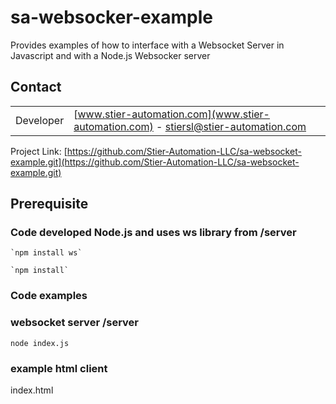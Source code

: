 # sa-websocker-example
Provides examples of how to interface with a Websocket Server in Javascript and with a Node.js Websocker server

## Contact
|||
|---|---|
| Developer |  [www.stier-automation.com](www.stier-automation.com) - [stiersl@stier-automation.com](stiersl@stier-automation.com) |

Project Link: [https://github.com/Stier-Automation-LLC/sa-websocket-example.git](https://github.com/Stier-Automation-LLC/sa-websocket-example.git)

## Prerequisite



### Code developed Node.js and uses ws library from /server

    `npm install ws`

    `npm install`

### Code examples
### websocket server /server
  `node index.js`

### example html client
  index.html


